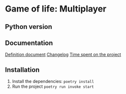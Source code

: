 # Game of life: Multiplayer



## Python version 


## Documentation
[Definition document](./documentation/definition.md)
[Changelog](./documentation/changelog.md)
[Time spent on the project](./hours-spent/changelog.md)


## Installation

1. Install the dependencies:
`poetry install`
2. Run the project
`poetry run invoke start`

